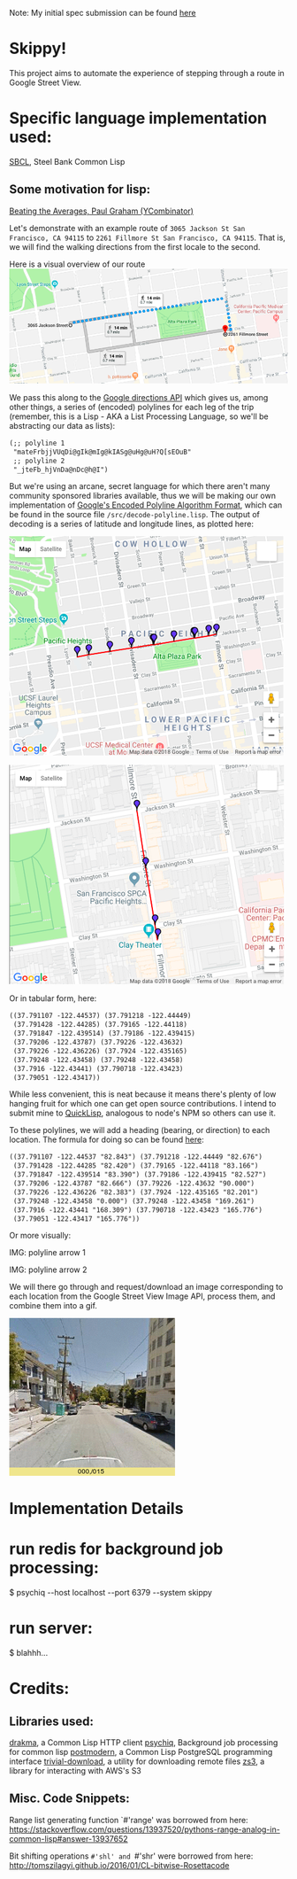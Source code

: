 Note: My initial spec submission can be found [here](https://github.com/suterr252/skippy/blob/master/submitted.txt)

# Skippy!


This project aims to automate the experience of stepping through a route in Google Street View.

# Specific language implementation used:
[SBCL](http://www.sbcl.org/), Steel Bank Common Lisp

## Some motivation for lisp:
[Beating the Averages, Paul Graham (YCombinator)](http://www.paulgraham.com/avg.html)


Let's demonstrate with an example route of `3065 Jackson St San Francisco, CA 94115` to `2261 Fillmore St San Francisco, CA 94115`. That is, we will find the walking directions from the first locale to the second.


Here is a visual overview of our route
![Route Overview](https://github.com/suterr252/skippy/blob/master/img/walking-route.png)

We pass this along to the [Google directions API](https://developers.google.com/maps/documentation/directions/) which gives us, among other things, a series of (encoded) polylines for each leg of the trip (remember, this is a Lisp - AKA a List Processing Language, so we'll be abstracting our data as lists):

``` common-lisp
(;; polyline 1
 "mateFrbjjVUqDi@gIk@mIg@kIASg@uHg@uH?Q[sEOuB"
 ;; polyline 2
 "_jteFb_hjVnDa@nDc@h@I")
```

But we're using an arcane, secret language for which there aren't many community sponsored libraries available, thus we will be making our own implementation of [Google's Encoded Polyline Algorithm Format](https://developers.google.com/maps/documentation/utilities/polylinealgorithm), which can be found in the source file `/src/decode-polyline.lisp`. The output of decoding is a series of latitude and longitude lines, as plotted here:


![First Polyline](https://github.com/suterr252/skippy/blob/master/img/polyline1.png)


![Second Polyline](https://github.com/suterr252/skippy/blob/master/img/polyline2.png)



Or in tabular form, here:
``` common-lisp1
((37.791107 -122.44537) (37.791218 -122.44449)
 (37.791428 -122.44285) (37.79165 -122.44118)
 (37.791847 -122.439514) (37.79186 -122.439415)
 (37.79206 -122.43787) (37.79226 -122.43632)
 (37.79226 -122.436226) (37.7924 -122.435165)
 (37.79248 -122.43458) (37.79248 -122.43458)
 (37.7916 -122.43441) (37.790718 -122.43423)
 (37.79051 -122.43417))
```


While less convenient, this is neat because it means there's plenty of low hanging fruit for which one can get open source contributions. I intend to submit mine to [QuickLisp](https://www.quicklisp.org/beta/), analogous to node's NPM so others can use it.



To these polylines, we will add a heading (bearing, or direction) to each location. The formula for doing so can be found [here](https://stackoverflow.com/questions/3932502/calculate-angle-between-two-latitude-longitude-points#answer-18738281):
``` common-lisp
((37.791107 -122.44537 "82.843") (37.791218 -122.44449 "82.676")
 (37.791428 -122.44285 "82.420") (37.79165 -122.44118 "83.166")
 (37.791847 -122.439514 "83.390") (37.79186 -122.439415 "82.527")
 (37.79206 -122.43787 "82.666") (37.79226 -122.43632 "90.000")
 (37.79226 -122.436226 "82.383") (37.7924 -122.435165 "82.201")
 (37.79248 -122.43458 "0.000") (37.79248 -122.43458 "169.261")
 (37.7916 -122.43441 "168.309") (37.790718 -122.43423 "165.776")
 (37.79051 -122.43417 "165.776"))
```

Or more visually:


IMG: polyline arrow 1


IMG: polyline arrow 2


We will there go through and request/download an image corresponding to each location from the Google Street View Image API, process them, and combine them into a gif.


![Final GIF](https://github.com/suterr252/skippy/blob/master/img/3065JacksonStSanFranciscoCA94115to2261FillmoreStSanFranciscoCA94115.gif)


# Implementation Details

# run redis for background job processing:
$ psychiq --host localhost --port 6379 --system skippy

# run server:
$ blahhh...




# Credits:

## Libraries used:

[drakma](https://github.com/edicl/drakma), a Common Lisp HTTP client
[psychiq](https://github.com/fukamachi/psychiq), Background job processing for common lisp
[postmodern](https://github.com/marijnh/Postmodern), a Common Lisp PostgreSQL programming interface
[trivial-download](https://github.com/eudoxia0/trivial-download), a utility for downloading remote files
[zs3](https://github.com/xach/zs3), a library for interacting with AWS's S3


## Misc. Code Snippets:

Range list generating function `#'range' was borrowed from here:
https://stackoverflow.com/questions/13937520/pythons-range-analog-in-common-lisp#answer-13937652

Bit shifting operations `#'shl' and `#'shr' were borrowed from here:
http://tomszilagyi.github.io/2016/01/CL-bitwise-Rosettacode
